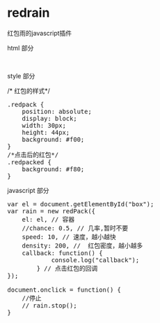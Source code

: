 # redrain
红包雨的javascript插件

html 部分
<pre>
<div id="box"></div>
</pre>
style 部分

/* 红包的样式*/
<pre>
.redpack {
    position: absolute;
    display: block;
    width: 30px;
    height: 44px;
    background: #f00;
}
/*点击后的红包*/
.redpacked {
    background: #f80;
}
</pre>

javascript 部分
<pre>
var el = document.getElementById("box");
var rain = new redPack({
    el: el, // 容器
    //chance: 0.5, // 几率,暂时不要
    speed: 10, // 速度，越小越快
    density: 200, //  红包密度，越小越多
    callback: function() {
            console.log("callback");
        } // 点击红包的回调
});

document.onclick = function() {
    //停止
    // rain.stop();
}

</pre>
